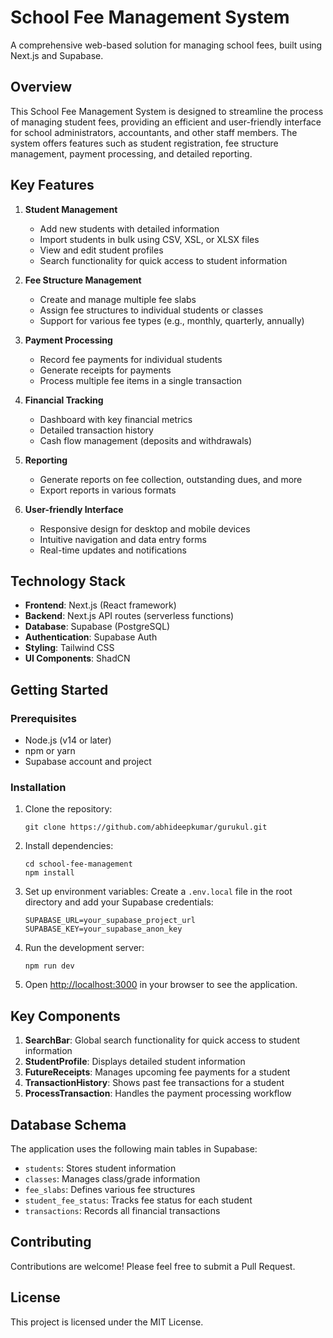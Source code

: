 # School Fee Management System

A comprehensive web-based solution for managing school fees, built using Next.js and Supabase.

## Overview

This School Fee Management System is designed to streamline the process of managing student fees, providing an efficient and user-friendly interface for school administrators, accountants, and other staff members. The system offers features such as student registration, fee structure management, payment processing, and detailed reporting.

## Key Features

1. **Student Management**
   - Add new students with detailed information
   - Import students in bulk using CSV, XSL, or XLSX files
   - View and edit student profiles
   - Search functionality for quick access to student information

2. **Fee Structure Management**
   - Create and manage multiple fee slabs
   - Assign fee structures to individual students or classes
   - Support for various fee types (e.g., monthly, quarterly, annually)

3. **Payment Processing**
   - Record fee payments for individual students
   - Generate receipts for payments
   - Process multiple fee items in a single transaction

4. **Financial Tracking**
   - Dashboard with key financial metrics
   - Detailed transaction history
   - Cash flow management (deposits and withdrawals)

5. **Reporting**
   - Generate reports on fee collection, outstanding dues, and more
   - Export reports in various formats

6. **User-friendly Interface**
   - Responsive design for desktop and mobile devices
   - Intuitive navigation and data entry forms
   - Real-time updates and notifications

## Technology Stack

- **Frontend**: Next.js (React framework)
- **Backend**: Next.js API routes (serverless functions)
- **Database**: Supabase (PostgreSQL)
- **Authentication**: Supabase Auth
- **Styling**: Tailwind CSS
- **UI Components**: ShadCN

## Getting Started

### Prerequisites

- Node.js (v14 or later)
- npm or yarn
- Supabase account and project

### Installation

1. Clone the repository:
   ```
   git clone https://github.com/abhideepkumar/gurukul.git
   ```

2. Install dependencies:
   ```
   cd school-fee-management
   npm install
   ```

3. Set up environment variables:
   Create a `.env.local` file in the root directory and add your Supabase credentials:
   ```
   SUPABASE_URL=your_supabase_project_url
   SUPABASE_KEY=your_supabase_anon_key
   ```

4. Run the development server:
   ```
   npm run dev
   ```

5. Open [http://localhost:3000](http://localhost:3000) in your browser to see the application.

## Key Components

1. **SearchBar**: Global search functionality for quick access to student information
2. **StudentProfile**: Displays detailed student information
3. **FutureReceipts**: Manages upcoming fee payments for a student
4. **TransactionHistory**: Shows past fee transactions for a student
5. **ProcessTransaction**: Handles the payment processing workflow

## Database Schema

The application uses the following main tables in Supabase:

- `students`: Stores student information
- `classes`: Manages class/grade information
- `fee_slabs`: Defines various fee structures
- `student_fee_status`: Tracks fee status for each student
- `transactions`: Records all financial transactions

## Contributing

Contributions are welcome! Please feel free to submit a Pull Request.

## License

This project is licensed under the MIT License.